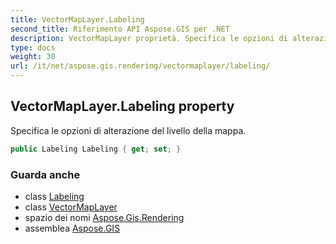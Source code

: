 ```yaml
---
title: VectorMapLayer.Labeling
second_title: Riferimento API Aspose.GIS per .NET
description: VectorMapLayer proprietà. Specifica le opzioni di alterazione del livello della mappa.
type: docs
weight: 30
url: /it/net/aspose.gis.rendering/vectormaplayer/labeling/
---
```

## VectorMapLayer.Labeling property

Specifica le opzioni di alterazione del livello della mappa.

```csharp
public Labeling Labeling { get; set; }
```

### Guarda anche

* class [Labeling](../../../aspose.gis.rendering.labelings/labeling/)
* class [VectorMapLayer](../)
* spazio dei nomi [Aspose.Gis.Rendering](../../vectormaplayer/)
* assemblea [Aspose.GIS](../../../)


